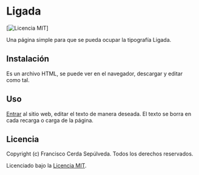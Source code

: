 # Ligada

[![Licencia MIT](https://img.shields.io/badge/License-MIT-yellow.svg)]

Una página simple para que se pueda ocupar la tipografía Ligada.

## Instalación

Es un archivo HTML, se puede ver en el navegador, descargar y editar como tal.

## Uso

[Entrar](https://nufrankz.github.io/ligada/) al sitio web, editar el texto de manera deseada. El texto se borra en cada recarga o carga de la página.

## Licencia

Copyright (c) Francisco Cerda Sepúlveda. Todos los derechos reservados.

Licenciado bajo la [Licencia MIT](https://github.com/nufrankz/nufrankz.github.io/blob/master/ligada/LICENSE.md).
